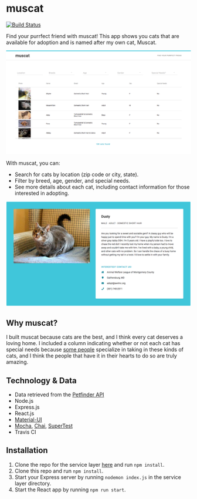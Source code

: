 # muscat

[![Build Status](https://travis-ci.org/sarah-yu/muscat.svg?branch=master)](https://travis-ci.org/sarah-yu/muscat)

Find your purrfect friend with muscat! This app shows you cats that are available for adoption and is named after my own cat, Muscat.

![muscat screenshot](./public/muscat-home.png)

With muscat, you can:
- Search for cats by location (zip code or city, state).
- Filter by breed, age, gender, and special needs.
- See more details about each cat, including contact information for those interested in adopting.

![muscat screenshot](./public/muscat-show.png)


## Why muscat?

I built muscat because cats are the best, and I think every cat deserves a loving home. I included a column indicating whether or not each cat has special needs because [some people](https://www.youtube.com/watch?v=7WN3ohF104s) specialize in taking in these kinds of cats, and I think the people that have it in their hearts to do so are truly amazing.


## Technology & Data

- Data retrieved from the [Petfinder API](https://www.petfinder.com/developers/api-docs)
- Node.js
- Express.js
- React.js
- [Material-UI](http://www.material-ui.com/)
- [Mocha](https://mochajs.org/), [Chai](http://chaijs.com/), [SuperTest](https://github.com/visionmedia/supertest)
- Travis CI


## Installation

1. Clone the repo for the service layer [here]() and run ```npm install```.
2. Clone this repo and run ```npm install```.
3. Start your Express server by running ```nodemon index.js``` in the service layer directory.
4. Start the React app by running ```npm run start```.
